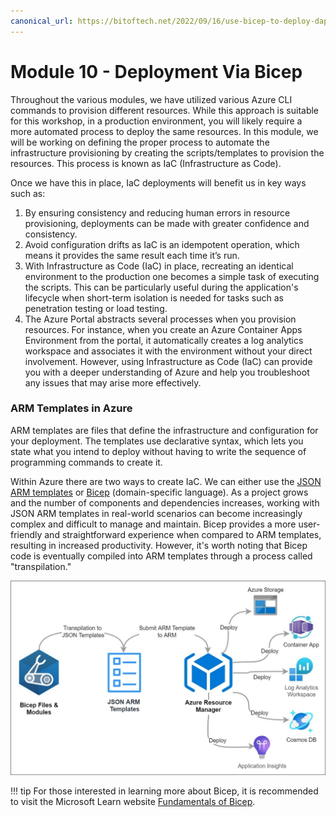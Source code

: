 ```yaml
---
canonical_url: https://bitoftech.net/2022/09/16/use-bicep-to-deploy-dapr-microservices-apps-to-azure-container-apps-part-10/
---
```


# Module 10 - Deployment Via Bicep

Throughout the various modules, we have utilized various Azure CLI commands to provision different resources. While this approach is suitable for this workshop, in a production environment, you will likely require a more automated process to deploy the same resources. In this module, we will be working on defining the proper process to automate the infrastructure provisioning by creating the scripts/templates to provision the resources. This process is known as IaC (Infrastructure as Code).

Once we have this in place, IaC deployments will benefit us in key ways such as:

1. By ensuring consistency and reducing human errors in resource provisioning, deployments can be made with greater confidence and consistency.
2. Avoid configuration drifts as IaC is an idempotent operation, which means it provides the same result each time it’s run.
3. With Infrastructure as Code (IaC) in place, recreating an identical environment to the production one becomes a simple task of executing the scripts. This can be particularly useful during the application's lifecycle when short-term isolation is needed for tasks such as penetration testing or load testing.
4. The Azure Portal abstracts several processes when you provision resources. For instance, when you create an Azure Container Apps Environment from the portal, it automatically creates a log analytics workspace and associates it with the environment without your direct involvement. However, using Infrastructure as Code (IaC) can provide you with a deeper understanding of Azure and help you troubleshoot any issues that may arise more effectively.

### ARM Templates in Azure

ARM templates are files that define the infrastructure and configuration for your deployment. The templates use declarative syntax, which lets you state what you intend to deploy without having to write the sequence of programming commands to create it.

Within Azure there are two ways to create IaC. We can either use the [JSON ARM templates](https://docs.microsoft.com/en-us/azure/azure-resource-manager/templates/overview) or [Bicep](https://docs.microsoft.com/en-us/azure/azure-resource-manager/bicep/overview?tabs=bicep) (domain-specific language). As a project grows and the number of components and dependencies increases, working with JSON ARM templates in real-world scenarios can become increasingly complex and difficult to manage and maintain. Bicep provides a more user-friendly and straightforward experience when compared to ARM templates, resulting in increased productivity. However, it's worth noting that Bicep code is eventually compiled into ARM templates through a process called "transpilation."

![aca-arm-bicep](../../assets/images/10-aca-iac-bicep/aca-bicep-l.jpg)

!!! tip
    For those interested in learning more about Bicep, it is recommended to visit the Microsoft Learn website [Fundamentals of Bicep](https://docs.microsoft.com/en-us/training/paths/fundamentals-bicep/).